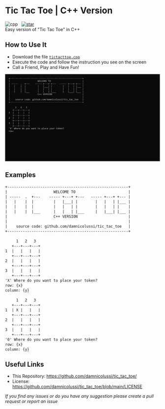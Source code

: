 # Tic Tac Toe | C++ Version
![cpp](https://img.shields.io/badge/C%2B%2B-00599C?style=for-the-badge&logo=c%2B%2B&logoColor=white) &nbsp;
[![star](https://img.shields.io/static/v1?label=GIVE%20A%20STAR&message=%E2%98%85%E2%98%85%E2%98%85%E2%98%85%E2%98%85&color=ff69b4&style=for-the-badge&logo=github)](https://github.com/damnicolussi/tic_tac_toe/)
<br>
Easy version of "Tic Tac Toe" in C++

## How to Use It
* Download the file [`tictacttoe.cpp`](https://github.com/damnicolussi/tic_tac_toe/blob/main/tictactoe.cpp)
* Execute the code and follow the instruction you see on the screen
* Call a Friend, Play and Have Fun!

<p align="center">
  <img src="/tic_tac_toe_running.gif" alt="running">
</p>

## Examples
```
+-------------------------------------------------------+
|                     WELCOME TO                        |
| -----  .  +---    ----- +---+ +---   ----- +---+ +--- |
|   |    |  |         |   |___| |        |   |   | |___ |
|   |    |  |         |   |   | |        |   |   | |    |
|   |    |  |___      |   |   | |___     |   |___| |___ |
|                     C++ VERSION                       |
|                                                       |
|    source code: github.com/damnicolussi/tic_tac_toe   |
+-------------------------------------------------------+

     1   2   3
   +---+---+---+
1  |   |   |   |
   +---+---+---+
2  |   |   |   |
   +---+---+---+
3  |   |   |   |
   +---+---+---+
'X' Where do you want to place your token?
row: {x}
column: {y}

     1   2   3
   +---+---+---+
1  | X |   |   |
   +---+---+---+
2  |   |   |   |
   +---+---+---+
3  |   |   |   |
   +---+---+---+
'0' Where do you want to place your token?
row: {x}
column: {y}
```

## Useful Links
* This Repository: https://github.com/damnicolussi/tic_tac_toe/
* License: https://github.com/damnicolussi/tic_tac_toe/blob/main/LICENSE

*If you find any issues or do you have any suggestion please create a pull request or report an issue*
